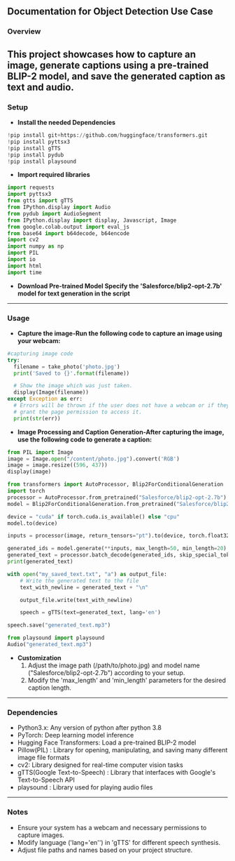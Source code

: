 ## **Documentation for Object Detection Use Case**

### Overview

This project showcases how to capture an image, generate captions using a pre-trained BLIP-2 model, and save the generated caption as text and audio.
---

### Setup

- **Install the needed Dependencies**
```python
!pip install git+https://github.com/huggingface/transformers.git 
!pip install pyttsx3 
!pip install gTTS 
!pip install pydub 
!pip install playsound
```
- **Import required libraries**
```python
import requests 
import pyttsx3
from gtts import gTTS
from IPython.display import Audio 
from pydub import AudioSegment 
from IPython.display import display, Javascript, Image 
from google.colab.output import eval_js 
from base64 import b64decode, b64encode 
import cv2 
import numpy as np
import PIL 
import io
import html
import time
```

- **Download Pre-trained Model Specify the 'Salesforce/blip2-opt-2.7b' model for text generation in the script**

---

### Usage

- **Capture the image-Run the following code to capture an image using your webcam:**
```python
#capturing image code
try:
  filename = take_photo('photo.jpg')
  print('Saved to {}'.format(filename))

  # Show the image which was just taken.
  display(Image(filename))
except Exception as err:
  # Errors will be thrown if the user does not have a webcam or if they do not
  # grant the page permission to access it.
  print(str(err))
```
- **Image Processing and Caption Generation-After capturing the image, use the following code to generate a caption:**
```python
from PIL import Image 
image = Image.open("/content/photo.jpg").convert('RGB')
image = image.resize((596, 437))
display(image)
```
```python
from transformers import AutoProcessor, Blip2ForConditionalGeneration
import torch
processor = AutoProcessor.from_pretrained("Salesforce/blip2-opt-2.7b")
model = Blip2ForConditionalGeneration.from_pretrained("Salesforce/blip2-opt-2.7b", torch_dtype=torch.float16)
```
```python
device = "cuda" if torch.cuda.is_available() else "cpu"
model.to(device)
```
```python
inputs = processor(image, return_tensors="pt").to(device, torch.float32) 

generated_ids = model.generate(**inputs, max_length=50, min_length=20)
generated_text = processor.batch_decode(generated_ids, skip_special_tokens=True)[0].strip()
print(generated_text)

with open("my_saved_text.txt", "a") as output_file:
    # Write the generated text to the file
    text_with_newline = generated_text + "\n"

    output_file.write(text_with_newline)

    speech = gTTS(text=generated_text, lang='en')  

speech.save("generated_text.mp3")

from playsound import playsound
Audio("generated_text.mp3")
```
- **Customization**
  1. Adjust the image path (/path/to/photo.jpg) and model name ("Salesforce/blip2-opt-2.7b") according to your setup.
  2. Modify the 'max_length' and 'min_length' parameters for the desired caption length.
---

### Dependencies
- Python3.x: Any version of python after python 3.8
- PyTorch: Deep learning model inference
- Hugging Face Transformers: Load a pre-trained BLIP-2 model
- Pillow(PIL) : Library for opening, manipulating, and saving many different image file formats
- cv2: Library designed for real-time computer vision tasks
- gTTS(Google Text-to-Speech) : Library that interfaces with Google's Text-to-Speech API
- playsound : Library used for playing audio files
  
---


### Notes 
- Ensure your system has a webcam and necessary permissions to capture images.
- Modify language ('lang='en'') in 'gTTS' for different speech synthesis.
- Adjust file paths and names based on your project structure.

